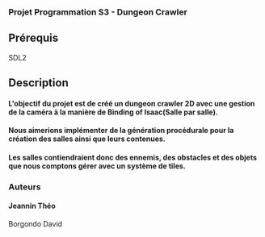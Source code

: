 ### Projet Programmation S3 - Dungeon Crawler 
## Prérequis
SDL2

## Description
#### L'objectif du projet est de créé un **dungeon crawler 2D** avec une gestion de la caméra à la manière de Binding of Isaac(**Salle par salle**).
#### Nous aimerions implémenter de la **génération procédurale** pour la création des salles ainsi que leurs contenues.
#### Les salles contiendraient donc des ennemis, des obstacles et des objets que nous comptons gérer avec un **système de tiles**.

### Auteurs
#### Jeannin Théo
Borgondo David
